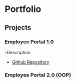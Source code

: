 # Portfolio

## Projects
### Employee Portal 1.0
-Description
- [Github Repository](https://github.com/SLSeifert/sidework_program)

### Employee Portal 2.0 (OOP)
